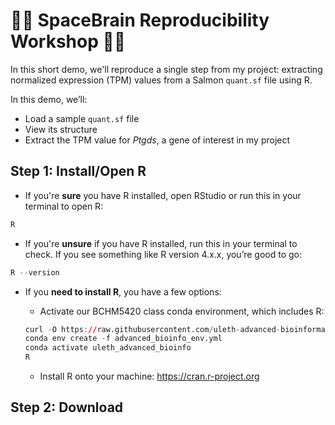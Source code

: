 # 🚀🧠 SpaceBrain Reproducibility Workshop 🧠🚀

In this short demo, we'll reproduce a single step from my project: extracting normalized expression (TPM) values from a Salmon `quant.sf` file using R.

In this demo, we’ll:
- Load a sample `quant.sf` file
- View its structure
- Extract the TPM value for *Ptgds*, a gene of interest in my project   
  

## Step 1: Install/Open R
- If you're **sure** you have R installed, open RStudio or run this in your terminal to open R:
```r
R
```
- If you're **unsure** if you have R installed, run this in your terminal to check. If you see something like R version 4.x.x, you’re good to go:
```r
R --version
```
- If you **need to install R**, you have a few options:

  - Activate our BCHM5420 class conda environment, which includes R:
  ```r
  curl -O https://raw.githubusercontent.com/uleth-advanced-bioinformatics/BCHM5420A-summer-2025/refs/heads/main/resources/advanced_bioinfo_env.yml
  conda env create -f advanced_bioinfo_env.yml
  conda activate uleth_advanced_bioinfo
  R
  ```
  - Install R onto your machine: https://cran.r-project.org
  
## Step 2: Download

    
